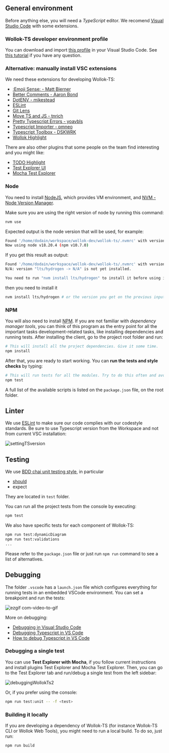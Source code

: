 
## General environment

Before anything else, you will need a *TypeScript* editor. We recomend [Visual Studio Code](https://code.visualstudio.com/) with some extensions.

### Wollok-TS developer environment profile

You can download and import [this profile](./Wollok-Dev%20Base.code-profile) in your Visual Studio Code. See [this tutorial](https://www.youtube.com/watch?v=QjvvqR9KyVo) if you have any question.

### Alternative: manually install VSC extensions

We need these extensions for developing Wollok-TS:

- [:Emoji Sense: - Matt Bierner](https://marketplace.visualstudio.com/items?itemName=bierner.emojisense)
- [Better Comments - Aaron Bond](https://marketplace.visualstudio.com/items?itemName=aaron-bond.better-comments)
- [DotENV - mikestead](https://marketplace.visualstudio.com/items?itemName=mikestead.dotenv)
- [ESLint](https://marketplace.visualstudio.com/items?itemName=dbaeumer.vscode-eslint)
- [Git Lens](https://marketplace.visualstudio.com/items?itemName=eamodio.gitlens)
- [Move TS and JS - tnrich](https://marketplace.visualstudio.com/items?itemName=tnrich.move-ts-js)
- [Pretty Typescript Errors - yoavbls](https://marketplace.visualstudio.com/items?itemName=yoavbls.pretty-ts-errors)
- [Typescript Importer - pmneo](https://marketplace.visualstudio.com/items?itemName=pmneo.tsimporter)
- [Typescript Toolbox - DSKWRK](https://marketplace.visualstudio.com/items?itemName=DSKWRK.vscode-generate-getter-setter)
- [Wollok Highlight](https://marketplace.visualstudio.com/items?itemName=uqbar.wollok-highlight)

There are also other plugins that some people on the team find interesting and you might like:

- [TODO Highlight](https://marketplace.visualstudio.com/items?itemName=wayou.vscode-todo-highlight)
- [Test Explorer UI](https://marketplace.visualstudio.com/items?itemName=hbenl.vscode-test-explorer)
- [Mocha Test Explorer](https://marketplace.visualstudio.com/items?itemName=hbenl.vscode-mocha-test-adapter)

### Node

You need to install [NodeJS](https://nodejs.org/es/), which provides VM environment, and [NVM - Node Version Manager](https://github.com/nvm-sh/nvm).

Make sure you are using the right version of node by running this command:

```bash
nvm use
```

Expected output is the node version that will be used, for example:

```bash
Found '/home/dodain/workspace/wollok-dev/wollok-ts/.nvmrc' with version <lts/hydrogen>
Now using node v18.20.4 (npm v10.7.0)
```

If you get this result as output:

```bash
Found '/home/dodain/workspace/wollok-dev/wollok-ts/.nvmrc' with version <lts/hydrogen>
N/A: version "lts/hydrogen -> N/A" is not yet installed.

You need to run "nvm install lts/hydrogen" to install it before using it.
```

then you need to install it

```bash
nvm install lts/hydrogen # or the version you get on the previous input
```

### NPM

You will also need to install [NPM](https://www.npmjs.com/). If you are not familiar with *dependency manager tools*, you can think of this program as the entry point for all the important tasks development-related tasks, like installing dependencies and running tests. After installing the client, go to the project root folder and run:

```bash
# This will install all the project dependencies. Give it some time.
npm install
```

After that, you are ready to start working. You can **run the tests and style checks** by typing:

```bash
# This will run tests for all the modules. Try to do this often and avoid commiting changes if any test fails.
npm test
```

A full list of the available scripts is listed on the `package.json` file, on the root folder.

## Linter

We use [ESLint](https://eslint.org/) to make sure our code complies with our codestyle standards. Be sure to use Typescript version from the Workspace and not from current VSC installation:

![settingTSversion](https://user-images.githubusercontent.com/4549002/71355632-68957400-255e-11ea-808b-39ec97abff5c.gif)

## Testing

We use [BDD chai unit testing style](https://www.chaijs.com/api/bdd/), in particular

- [should](http://shouldjs.github.io/)
- expect

They are located in `test` folder.

You can run all the project tests from the console by executing:

```bash
npm test
```

We also have specific tests for each component of Wollok-TS:

```bash
npm run test:dynamicDiagram
npm run test:validations
...
```

Please refer to the `package.json` file or just run `npm run` command to see a list of alternatives.

## Debugging

The folder `.vscode` has a `launch.json` file which configures everything for running tests in an embedded VSCode environment. You can set a breakpoint and run the tests:

![ezgif com-video-to-gif](https://user-images.githubusercontent.com/4549002/71355164-00925e00-255d-11ea-9a83-c37f420d4e61.gif)

More on debugging:

- [Debugging in Visual Studio Code](https://code.visualstudio.com/docs/editor/debugging)
- [Debugging Typescript in VS Code](https://code.visualstudio.com/docs/typescript/typescript-debugging)
- [How to debug Typescript in VS Code](https://medium.com/@PhilippKief/how-to-debug-typescript-with-vs-code-9cec93b4ae56)

### Debugging a single test

You can use **Test Explorer with Mocha**, if you follow current instructions and install plugins Test Explorer and Mocha Test Explorer. Then, you can go to the Test Explorer tab and run/debug a single test from the left sidebar:

![debuggingWollokTs2](https://user-images.githubusercontent.com/4549002/71355441-cd040380-255d-11ea-82b6-1cb7c19c1c7a.gif)

Or, if you prefer using the console:

```bash
npm run test:unit -- -f <test>
```

### Building it locally

If you are developing a dependency of Wollok-TS (for instance Wollok-TS CLI or Wollok Web Tools), you might need to run a local build. To do so, just run:

```bash
npm run build
```
